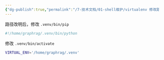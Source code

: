 ```yaml
---
{"dg-publish":true,"permalink":"/7-技术文档/01-shell维护/virtualenv 修改路径/","tags":["python","pip","venv"]}
---
```




路径改明后，修改 `.venv/bin/pip`

``` python
#!/home/graphrag/.venv/bin/python
```


修改 `.venv/bin/activate`
``` bash
VIRTUAL_ENV='/home/graphrag/.venv'
```